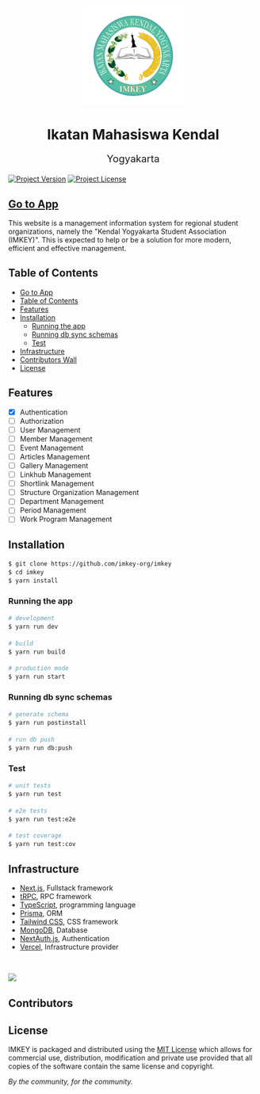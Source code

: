 <p align="center" id="imkey">
  <a href="https://imkey.org.id" target="blank">
    <img src="./Logo.png" width="200" alt="IMKEY Logo" />
  </a>
  <h1 align="center" style="font-weight: bold;">Ikatan Mahasiswa Kendal <p style="font-size: 20px; font-weight: normal;">Yogyakarta</p></h1>
</p>

[![Project Version](https://img.shields.io/github/package-json/v/imkey-org/imkey?style=flat-square)](https://github.com/imkey-org/imkey/releases)
[![Project License](https://img.shields.io/github/license/imkey-org/imkey?style=flat-square)](https://github.com/imkey-org/imkey/blob/main/LICENSE)

## [Go to App](https://imkey.or.id)

<p>
  This website is a management information system for regional student organizations, namely the "Kendal Yogyakarta Student Association (IMKEY)". This is expected to help or be a solution for more modern, efficient and effective management.
</p>

## Table of Contents
- [Go to App](#go-to-app)
- [Table of Contents](#table-of-contents)
- [Features](#features)
- [Installation](#installation)
  - [Running the app](#running-the-app)
  - [Running db sync schemas](#running-db-sync-schemas)
  - [Test](#test)
- [Infrastructure](#infrastructure)
- [Contributors Wall](#contributors-wall)
- [License](#license)

## Features
- [x] Authentication
- [ ] Authorization
- [ ] User Management
- [ ] Member Management
- [ ] Event Management
- [ ] Articles Management
- [ ] Gallery Management
- [ ] Linkhub Management
- [ ] Shortlink Management
- [ ] Structure Organization Management
- [ ] Department Management
- [ ] Period Management
- [ ] Work Program Management

## Installation

```bash
$ git clone https://github.com/imkey-org/imkey
$ cd imkey
$ yarn install
```

### Running the app

```bash
# development
$ yarn run dev

# build
$ yarn run build

# production mode
$ yarn run start
```

### Running db sync schemas

```bash
# generate schema
$ yarn run postinstall

# run db push
$ yarn run db:push
```

### Test

```bash
# unit tests
$ yarn run test

# e2e tests
$ yarn run test:e2e

# test coverage
$ yarn run test:cov
```

## Infrastructure

- [Next.js](https://nextjs.org/), Fullstack framework
- [tRPC](https://trpc.io/), RPC framework
- [TypeScript](https://www.typescriptlang.org/), programming language
- [Prisma](https://prisma.io/), ORM
- [Tailwind CSS](https://tailwindcss.com/), CSS framework
- [MongoDB](https://mongodb.com/), Database
- [NextAuth.js](https://next-auth.js.org/), Authentication
- [Vercel](https://vercel.com/), Infrastructure provider

&nbsp;

<a href="https://vercel.com?utm_source=imkey-org&utm_campaign=oss">
  <img src="https://images.ctfassets.net/e5382hct74si/78Olo8EZRdUlcDUFQvnzG7/fa4cdb6dc04c40fceac194134788a0e2/1618983297-powered-by-vercel.svg" width="200px" />
</a>

## Contributors

<!-- ALL-CONTRIBUTORS-LIST:START - Do not remove or modify this section -->

<!-- prettier-ignore-start -->

<!-- markdownlint-disable -->

<!-- markdownlint-restore -->

<!-- prettier-ignore-end -->

<!-- ALL-CONTRIBUTORS-LIST:END -->





## License

IMKEY is packaged and distributed using the [MIT License](https://choosealicense.com/licenses/mit/) which allows for commercial use, distribution, modification and private use provided that all copies of the software contain the same license and copyright.

_By the community, for the community._
